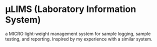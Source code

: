 # µLIMS (Laboratory Information System)

a MICRO light-weight management system for sample logging, sample testing, and reporting. Inspired by my experience with a similar system.
